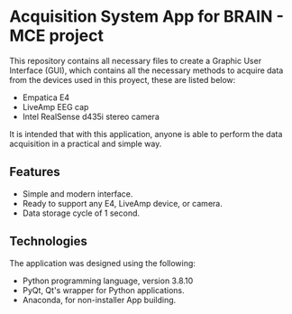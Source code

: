 # Acquisition System App for BRAIN - MCE project

This repository contains all necessary files to create a Graphic User Interface (GUI), which contains all the necessary methods to acquire data from the devices used in this proyect, these are listed below:

+ Empatica E4
+ LiveAmp EEG cap
+ Intel RealSense d435i stereo camera

It is intended that with this application, anyone is able to perform the data acquisition in a practical and simple way.

## Features

+ Simple and modern interface.
+ Ready to support any E4, LiveAmp device, or camera.
+ Data storage cycle of 1 second.

## Technologies

The application was designed using the following:

+ Python programming language, version 3.8.10
+ PyQt, Qt's wrapper for Python applications.
+ Anaconda, for non-installer App building.
